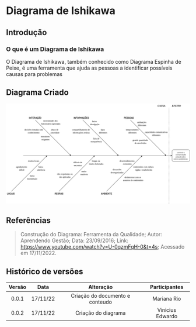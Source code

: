 # Diagrama de Ishikawa

## Introdução

### O que é um Diagrama de Ishikawa
O Diagrama de Ishikawa, também conhecido como Diagrama Espinha de Peixe, é uma ferramenta que ajuda as pessoas a identificar possíveis causas para problemas

## Diagrama Criado
![image](../assets/Diagrama_Ishikawa.png)

## Referências
> Construção do Diagrama: Ferramenta da Qualidade; Autor:
Aprendendo Gestão; Data: 23/09/2016; Link: https://www.youtube.com/watch?v=U-0qzmFqH-0&t=4s; Acessado em 17/11/2022.


## Histórico de versões

| Versão |   Data   |                   Alteração                    | Participantes |
| :----: | :------: | :--------------------------------------------: | :---------: |
| 0.0.1  | 17/11/22 |              Criação do documento e conteudo              | Mariana Rio |
| 0.0.2  | 17/11/22 |              Criação do diagrama              | 	Vinicius Edwardo |
